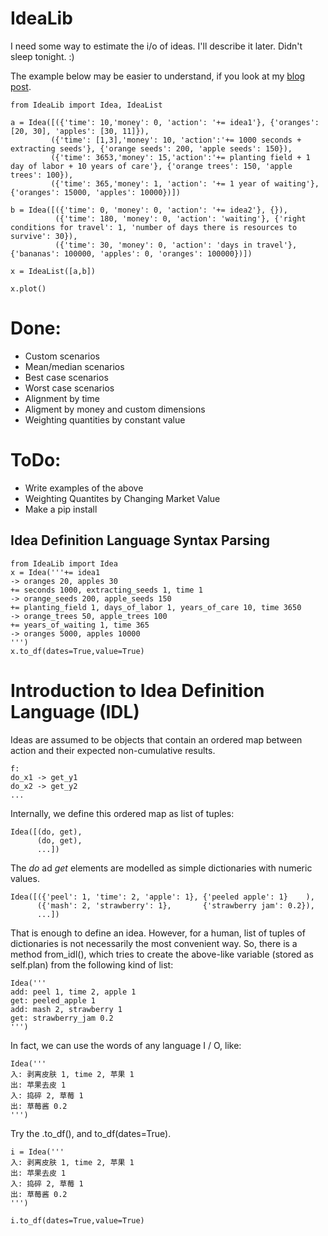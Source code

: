 # IdeaLib

I need some way to estimate the i/o of ideas. I'll describe it later. Didn't sleep tonight. :)

The example below may be easier to understand, if you look at my [blog post](http://blog.mindey.com/2014/12/07/comparing-two-ideas-simple-modelling-of-growth/).

```{python}
from IdeaLib import Idea, IdeaList

a = Idea([({'time': 10,'money': 0, 'action': '+= idea1'}, {'oranges': [20, 30], 'apples': [30, 11]}), 
         ({'time': [1,3],'money': 10, 'action':'+= 1000 seconds + extracting seeds'}, {'orange seeds': 200, 'apple seeds': 150}),
         ({'time': 3653,'money': 15,'action':'+= planting field + 1 day of labor + 10 years of care'}, {'orange trees': 150, 'apple trees': 100}),
         ({'time': 365,'money': 1, 'action': '+= 1 year of waiting'}, {'oranges': 15000, 'apples': 10000})])

b = Idea([({'time': 0, 'money': 0, 'action': '+= idea2'}, {}),
          ({'time': 180, 'money': 0, 'action': 'waiting'}, {'right conditions for travel': 1, 'number of days there is resources to survive': 30}),
          ({'time': 30, 'money': 0, 'action': 'days in travel'}, {'bananas': 100000, 'apples': 0, 'oranges': 100000})])

x = IdeaList([a,b])

x.plot()
```

# Done:

* Custom scenarios
* Mean/median scenarios
* Best case scenarios
* Worst case scenarios
* Alignment by time
* Aligment by money and custom dimensions
* Weighting quantities by constant value

# ToDo:

* Write examples of the above
* Weighting Quantites by Changing Market Value
* Make a pip install

## Idea Definition Language Syntax Parsing
```{python}
from IdeaLib import Idea
x = Idea('''+= idea1
-> oranges 20, apples 30
+= seconds 1000, extracting_seeds 1, time 1
-> orange_seeds 200, apple_seeds 150
+= planting_field 1, days_of_labor 1, years_of_care 10, time 3650
-> orange_trees 50, apple_trees 100
+= years_of_waiting 1, time 365
-> oranges 5000, apples 10000
''')
x.to_df(dates=True,value=True)
```

# Introduction to Idea Definition Language (IDL)

Ideas are assumed to be objects that contain an ordered map between action and their expected non-cumulative results.

```
f: 
do_x1 -> get_y1
do_x2 -> get_y2
...
```

Internally, we define this ordered map as list of tuples:

```
Idea([(do, get), 
      (do, get),
      ...])
```

The *do* ad *get* elements are modelled as simple dictionaries with numeric values.

```
Idea([({'peel': 1, 'time': 2, 'apple': 1}, {'peeled apple': 1}    ),
      ({'mash': 2, 'strawberry': 1},       {'strawberry jam': 0.2}),
      ...])
```

That is enough to define an idea. However, for a human, list of tuples of dictionaries is not necessarily the most convenient way. So, there is a method from_idl(), which tries to create the above-like variable (stored as self.plan) from the following kind of list:

```
Idea('''
add: peel 1, time 2, apple 1
get: peeled_apple 1
add: mash 2, strawberry 1
get: strawberry_jam 0.2
''')
```

In fact, we can use the words of any language I / O, like:

```
Idea('''
入: 剥离皮肤 1, time 2, 苹果 1
出: 苹果去皮 1
入: 捣碎 2, 草莓 1
出: 草莓酱 0.2
''')
```

Try the .to_df(), and to_df(dates=True).

```
i = Idea('''
入: 剥离皮肤 1, time 2, 苹果 1
出: 苹果去皮 1
入: 捣碎 2, 草莓 1
出: 草莓酱 0.2
''')

i.to_df(dates=True,value=True)
```








